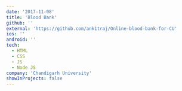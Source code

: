 ```yaml
---
date: '2017-11-08'
title: 'Blood Bank'
github: ''
external: 'https://github.com/ank1traj/Online-blood-bank-for-CU'
ios: ''
android: ''
tech:
  - HTML
  - CSS
  - JS
  - Node JS
company: 'Chandigarh University'
showInProjects: false
---
```


